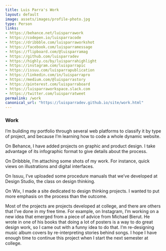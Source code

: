 ```yaml
---
title: Luis Parra's Work
layout: default
image: assets/images/profile-photo.jpg
type: Person
links:
- https://behance.net/luisparrawork
- https://codepen.io/luisparracode
- https://dribbble.com/luisparraworkshot
- https://facebook.com/luisparramessage
- https://flipboard.com/@luisparramag
- https://github.com/luisparradev
- https://highly.co/by/luisparrahighlight
- https://instagram.com/luisparrapic
- https://issuu.com/luisparrapublication
- https://linkedin.com/in/luisparrapro
- https://medium.com/@luisparrastory
- https://pinterest.com/luisparraboard
- https://luisparraworkspace.slack.com
- https://twitter.com/luisparratweet
permalink: /work
canonical_url: "https://luisparradev.github.io/site/work.html"
---
```


<h3>Work</h3>

<p>I’m building my portfolio through several web platforms to classify it by type of project, and because I’m learning how to code a whole dynamic website.
</p>

<p>On Behance, I have added projects on graphic and product design. I take advantage of its infographic format to give details about the process.
</p>

<p>On Dribbble, I’m attaching some shots of my work. For instance, quick views on illustrations and digital interfaces.
</p>

<p>On Issuu, I’ve uploaded some procedure manuals that we’ve developed at Design Studio, the class on design thinking.
</p>

<p>On Wix, I made a site dedicated to design thinking projects. I wanted to put more emphasis on the process than the outcome.
</p>

<p>Most of the projects are projects developed at college, and there are others that I’ve done in my free time. For example, on Instagram, I’m working on a new idea that emerged from a piece of advice from Michael Bierut. He wrote in one of his books that doing a lot of posters is a way to do great design work, so I came out with a funny idea to do that. I’m re-designing music album covers by re-interpreting stories behind songs. I hope I have enough time to continue this project when I start the next semester at college.
</p>
